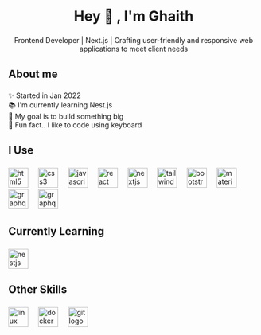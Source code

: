 <h1 align="center">Hey 👋 , I'm Ghaith</h1>

###

<p align="center">Frontend Developer | Next.js | Crafting user-friendly and responsive web applications to meet client needs</p>

###

<h2 align="left">About me</h2>

###

<p align="left">✨ Started in Jan 2022<br>📚 I'm currently learning Nest.js<br>🎯 My goal is to build something big<br>🎲 Fun fact.. I like to code using keyboard</p>

###

<h2 align="left">I Use</h2>

###

<div align="left">
  <img src="https://cdn.jsdelivr.net/gh/devicons/devicon/icons/html5/html5-original.svg" height="40" alt="html5 logo"  />
  <img width="12" />
  <img src="https://cdn.jsdelivr.net/gh/devicons/devicon/icons/css3/css3-original.svg" height="40" alt="css3 logo"  />
  <img width="12" />
  <img src="https://cdn.jsdelivr.net/gh/devicons/devicon/icons/javascript/javascript-original.svg" height="40" alt="javascript logo"  />
  <img width="12" />
  <img src="https://cdn.jsdelivr.net/gh/devicons/devicon/icons/react/react-original.svg" height="40" alt="react logo"  />
  <img width="12" />
  <img src="https://cdn.jsdelivr.net/gh/devicons/devicon/icons/nextjs/nextjs-original.svg" height="40" alt="nextjs logo"  />
  <img width="12" />
  <img src="https://cdn.simpleicons.org/tailwindcss/06B6D4" height="40" alt="tailwindcss logo"  />
  <img width="12" />
  <img src="https://cdn.jsdelivr.net/gh/devicons/devicon/icons/bootstrap/bootstrap-original.svg" height="40" alt="bootstrap logo"  />
  <img width="12" />
  <img src="https://cdn.jsdelivr.net/gh/devicons/devicon/icons/materialui/materialui-original.svg" height="40" alt="materialui logo"  />
  <img width="12" />
  <img src="https://cdn.jsdelivr.net/gh/devicons/devicon/icons/graphql/graphql-plain.svg" height="40" alt="graphql logo"  />
  <img width="12" />
  <img src="https://external-content.duckduckgo.com/iu/?u=https%3A%2F%2Fd33wubrfki0l68.cloudfront.net%2F6e818a6053f5a11d48f2070de259173df357290c%2F207d7%2F_assets%2F_images%2Fspline_logo.png&f=1&nofb=1&ipt=e2bc8624c6000ba6bbb02cdea550ce88e38615b6203e2fee14df968b131ffced&ipo=images" height="40" alt="graphql logo"  />
</div>

###

<h2 align="left">Currently Learning</h2>

###

<div align="left">
  <img src="https://cdn.simpleicons.org/nestjs/E0234E" height="40" alt="nestjs logo"  />
</div>

###

<h2 align="left">Other Skills</h2>

###

<div align="left">
  <img src="https://cdn.jsdelivr.net/gh/devicons/devicon/icons/linux/linux-original.svg" height="40" alt="linux logo"  />
  <img width="12" />
  <img src="https://cdn.jsdelivr.net/gh/devicons/devicon/icons/docker/docker-original.svg" height="40" alt="docker logo"  />
  <img width="12" />
  <img src="https://cdn.jsdelivr.net/gh/devicons/devicon/icons/git/git-original.svg" height="40" alt="git logo"  />
</div>

###
